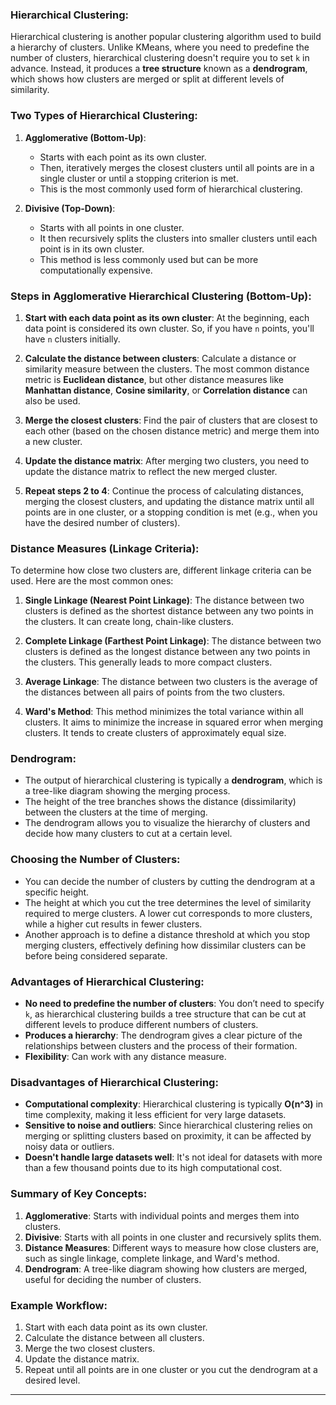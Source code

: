 ### **Hierarchical Clustering:**

Hierarchical clustering is another popular clustering algorithm used to build a hierarchy of clusters. Unlike KMeans, where you need to predefine the number of clusters, hierarchical clustering doesn't require you to set `k` in advance. Instead, it produces a **tree structure** known as a **dendrogram**, which shows how clusters are merged or split at different levels of similarity.

### **Two Types of Hierarchical Clustering:**

1. **Agglomerative (Bottom-Up)**: 
   - Starts with each point as its own cluster.
   - Then, iteratively merges the closest clusters until all points are in a single cluster or until a stopping criterion is met.
   - This is the most commonly used form of hierarchical clustering.

2. **Divisive (Top-Down)**:
   - Starts with all points in one cluster.
   - It then recursively splits the clusters into smaller clusters until each point is in its own cluster.
   - This method is less commonly used but can be more computationally expensive.

### **Steps in Agglomerative Hierarchical Clustering (Bottom-Up):**

1. **Start with each data point as its own cluster**: 
   At the beginning, each data point is considered its own cluster. So, if you have `n` points, you'll have `n` clusters initially.

2. **Calculate the distance between clusters**: 
   Calculate a distance or similarity measure between the clusters. The most common distance metric is **Euclidean distance**, but other distance measures like **Manhattan distance**, **Cosine similarity**, or **Correlation distance** can also be used.

3. **Merge the closest clusters**: 
   Find the pair of clusters that are closest to each other (based on the chosen distance metric) and merge them into a new cluster.

4. **Update the distance matrix**: 
   After merging two clusters, you need to update the distance matrix to reflect the new merged cluster.

5. **Repeat steps 2 to 4**:
   Continue the process of calculating distances, merging the closest clusters, and updating the distance matrix until all points are in one cluster, or a stopping condition is met (e.g., when you have the desired number of clusters).

### **Distance Measures (Linkage Criteria):**

To determine how close two clusters are, different linkage criteria can be used. Here are the most common ones:

1. **Single Linkage (Nearest Point Linkage)**: 
   The distance between two clusters is defined as the shortest distance between any two points in the clusters. It can create long, chain-like clusters.

2. **Complete Linkage (Farthest Point Linkage)**: 
   The distance between two clusters is defined as the longest distance between any two points in the clusters. This generally leads to more compact clusters.

3. **Average Linkage**: 
   The distance between two clusters is the average of the distances between all pairs of points from the two clusters.

4. **Ward's Method**: 
   This method minimizes the total variance within all clusters. It aims to minimize the increase in squared error when merging clusters. It tends to create clusters of approximately equal size.

### **Dendrogram:**

- The output of hierarchical clustering is typically a **dendrogram**, which is a tree-like diagram showing the merging process. 
- The height of the tree branches shows the distance (dissimilarity) between the clusters at the time of merging.
- The dendrogram allows you to visualize the hierarchy of clusters and decide how many clusters to cut at a certain level.

### **Choosing the Number of Clusters:**

- You can decide the number of clusters by cutting the dendrogram at a specific height. 
- The height at which you cut the tree determines the level of similarity required to merge clusters. A lower cut corresponds to more clusters, while a higher cut results in fewer clusters.
- Another approach is to define a distance threshold at which you stop merging clusters, effectively defining how dissimilar clusters can be before being considered separate.

### **Advantages of Hierarchical Clustering:**

- **No need to predefine the number of clusters**: You don’t need to specify `k`, as hierarchical clustering builds a tree structure that can be cut at different levels to produce different numbers of clusters.
- **Produces a hierarchy**: The dendrogram gives a clear picture of the relationships between clusters and the process of their formation.
- **Flexibility**: Can work with any distance measure.

### **Disadvantages of Hierarchical Clustering:**

- **Computational complexity**: Hierarchical clustering is typically **O(n^3)** in time complexity, making it less efficient for very large datasets.
- **Sensitive to noise and outliers**: Since hierarchical clustering relies on merging or splitting clusters based on proximity, it can be affected by noisy data or outliers.
- **Doesn't handle large datasets well**: It's not ideal for datasets with more than a few thousand points due to its high computational cost.

### **Summary of Key Concepts:**
1. **Agglomerative**: Starts with individual points and merges them into clusters.
2. **Divisive**: Starts with all points in one cluster and recursively splits them.
3. **Distance Measures**: Different ways to measure how close clusters are, such as single linkage, complete linkage, and Ward's method.
4. **Dendrogram**: A tree-like diagram showing how clusters are merged, useful for deciding the number of clusters.

### **Example Workflow:**
1. Start with each data point as its own cluster.
2. Calculate the distance between all clusters.
3. Merge the two closest clusters.
4. Update the distance matrix.
5. Repeat until all points are in one cluster or you cut the dendrogram at a desired level.

---
